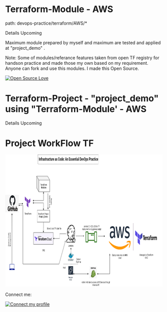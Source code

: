 # Terraform-Module - AWS
path: devops-practice/terraform/AWS/*

Details Upcoming

Maximum module prepared by myself and maximum are tested and applied at "project_demo" . 

Note: Some of modules/referance features taken from open TF registry for handson practice and made those my own based on my requirement.
Anyone can fork and use this modules. I made this Open Source.

[![Open Source Love](https://badges.frapsoft.com/os/v2/open-source.svg?v=103)](https://github.com/AnikG-Org)

# Terraform-Project - "project_demo" using "Terraform-Module' - AWS

Details Upcoming

# Project WorkFlow TF

<p align="center">
  <img src="https://github.com/AnikG-Org/devops-practice/blob/main/terraform/AWS/Untitled%20Diagram.png" width="814" height="420" />
</p>



Connect me: 

[![Connect my profile](https://img.shields.io/badge/Anik_Guha-%E34F26?style=flat-square&logo=amazon-aws&logoColor=orange)](https://github.com/AnikG-Org/AnikG-Org/blob/main/README.md)
